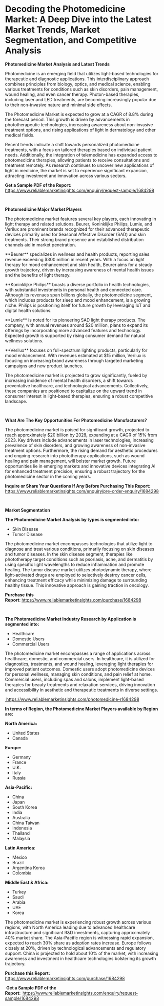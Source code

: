 <p><h1>Decoding the Photomedicine Market: A Deep Dive into the Latest Market Trends, Market Segmentation, and Competitive Analysis</h1></p><p><strong>Photomedicine Market Analysis and Latest Trends</strong></p>
<p><p>Photomedicine is an emerging field that utilizes light-based technologies for therapeutic and diagnostic applications. This interdisciplinary approach combines principles from biology, optics, and medical science, enabling various treatments for conditions such as skin disorders, pain management, wound healing, and even cancer therapy. Photon-based therapies, including laser and LED treatments, are becoming increasingly popular due to their non-invasive nature and minimal side effects.</p><p>The Photomedicine Market is expected to grow at a CAGR of 8.8% during the forecast period. This growth is driven by advancements in phototherapeutic technologies, increasing awareness about non-invasive treatment options, and rising applications of light in dermatology and other medical fields. </p><p>Recent trends indicate a shift towards personalized photomedicine treatments, with a focus on tailored therapies based on individual patient needs. Additionally, the integration of telemedicine has expanded access to photomedicine therapies, allowing patients to receive consultations and treatment remotely. As research continues to uncover new applications of light in medicine, the market is set to experience significant expansion, attracting investment and innovation across various sectors.</p></p>
<p><strong>Get a Sample PDF of the Report:&nbsp;</strong> <a href="https://www.reliablemarketinsights.com/enquiry/request-sample/1684298?utm_campaign=3087&utm_medium=2&utm_source=Github&utm_content=ia&utm_term=13042025&utm_id=photomedicine">https://www.reliablemarketinsights.com/enquiry/request-sample/1684298</a></p>
<p>&nbsp;</p>
<p><strong>Photomedicine Major Market Players</strong></p>
<p><p>The photomedicine market features several key players, each innovating in light therapy and related solutions. Beurer, Koninklijke Philips, Lumie, and Verilux are prominent brands recognized for their advanced therapeutic devices primarily used for Seasonal Affective Disorder (SAD) and skin treatments. Their strong brand presence and established distribution channels aid in market penetration.</p><p>**Beurer** specializes in wellness and health products, reporting sales revenue exceeding $300 million in recent years. With a focus on light therapy for mood enhancement and skin health, Beurer aims for a steady growth trajectory, driven by increasing awareness of mental health issues and the benefits of light therapy.</p><p>**Koninklijke Philips** boasts a diverse portfolio in health technologies, with substantial investments in personal health and connected care. Although its revenues span billions globally, the photomedicine segment, which includes products for sleep and mood enhancement, is a growing niche. Philips is positioning itself for future growth by leveraging IoT and digital health solutions.</p><p>**Lumie** is noted for its pioneering SAD light therapy products. The company, with annual revenues around $20 million, plans to expand its offerings by incorporating more advanced features and technology. Expected growth is supported by rising consumer demand for natural wellness solutions.</p><p>**Verilux** focuses on full-spectrum lighting products, particularly for mood enhancement. With revenues estimated at $15 million, Verilux is focusing on increasing brand awareness through targeted marketing campaigns and new product launches.</p><p>The photomedicine market is projected to grow significantly, fueled by increasing incidence of mental health disorders, a shift towards preventative healthcare, and technological advancements. Collectively, these companies are positioned to capitalize on the upward trend in consumer interest in light-based therapies, ensuring a robust competitive landscape.</p></p>
<p>&nbsp;</p>
<p><strong>What Are The Key Opportunities For Photomedicine Manufacturers?</strong></p>
<p><p>The photomedicine market is poised for significant growth, projected to reach approximately $20 billion by 2028, expanding at a CAGR of 15% from 2023. Key drivers include advancements in laser technologies, increasing prevalence of skin disorders, and growing awareness of non-invasive treatment options. Furthermore, the rising demand for aesthetic procedures and ongoing research into phototherapy applications, such as wound healing and pain management, will bolster market growth. Future opportunities lie in emerging markets and innovative devices integrating AI for enhanced treatment precision, ensuring a robust trajectory for the photomedicine sector in the coming years.</p></p>
<p><strong>Inquire or Share Your Questions If Any Before Purchasing This Report:</strong> <a href="https://www.reliablemarketinsights.com/enquiry/pre-order-enquiry/1684298?utm_campaign=3087&utm_medium=2&utm_source=Github&utm_content=ia&utm_term=13042025&utm_id=photomedicine">https://www.reliablemarketinsights.com/enquiry/pre-order-enquiry/1684298</a></p>
<p>&nbsp;</p>
<p><strong>Market Segmentation</strong></p>
<p><strong>The Photomedicine Market Analysis by types is segmented into:</strong></p>
<p><ul><li>Skin Disease</li><li>Tumor Disease</li></ul></p>
<p><p>The photomedicine market encompasses technologies that utilize light to diagnose and treat various conditions, primarily focusing on skin diseases and tumor diseases. In the skin disease segment, therapies like phototherapy target conditions such as psoriasis, acne, and dermatitis by using specific light wavelengths to reduce inflammation and promote healing. The tumor disease market utilizes photodynamic therapy, where light-activated drugs are employed to selectively destroy cancer cells, enhancing treatment efficacy while minimizing damage to surrounding healthy tissue. This innovative approach is gaining traction in oncology.</p></p>
<p><strong>Purchase this Report:&nbsp;</strong><a href="https://www.reliablemarketinsights.com/purchase/1684298?utm_campaign=3087&utm_medium=2&utm_source=Github&utm_content=ia&utm_term=13042025&utm_id=photomedicine">https://www.reliablemarketinsights.com/purchase/1684298</a></p>
<p>&nbsp;</p>
<p><strong>The Photomedicine Market Industry Research by Application is segmented into:</strong></p>
<p><ul><li>Healthcare</li><li>Domestic Users</li><li>Commercial Users</li></ul></p>
<p><p>The photomedicine market encompasses a range of applications across healthcare, domestic, and commercial users. In healthcare, it is utilized for diagnostics, treatments, and wound healing, leveraging light therapies for improved patient outcomes. Domestic users adopt photomedicine devices for personal wellness, managing skin conditions, and pain relief at home. Commercial users, including spas and salons, implement light-based therapies for beauty treatments and relaxation services, driving innovation and accessibility in aesthetic and therapeutic treatments in diverse settings.</p></p>
<p><a href="https://www.reliablemarketinsights.com/photomedicine-r1684298?utm_campaign=3087&utm_medium=2&utm_source=Github&utm_content=ia&utm_term=13042025&utm_id=photomedicine">&nbsp;https://www.reliablemarketinsights.com/photomedicine-r1684298</a></p>
<p><strong>In terms of Region, the Photomedicine Market Players available by Region are:</strong></p>
<p>
    <p> <strong> North America: </strong>
        <ul>
            <li>United States</li>
            <li>Canada</li>
        </ul>
        </p> 
    <p> <strong> Europe: </strong>
        <ul>
            <li>Germany</li>
            <li>France</li>
            <li>U.K.</li>
            <li>Italy</li>
            <li>Russia</li>
        </ul>
        </p> 
    <p> <strong> Asia-Pacific: </strong>
        <ul>
            <li>China</li>
            <li>Japan</li>
            <li>South Korea</li>
            <li>India</li>
            <li>Australia</li>
            <li>China Taiwan</li>
            <li>Indonesia</li>
            <li>Thailand</li>
            <li>Malaysia</li>
        </ul>
        </p> 
    <p> <strong> Latin America: </strong>
        <ul>
            <li>Mexico</li>
            <li>Brazil</li>
            <li>Argentina Korea</li>
            <li>Colombia</li>
        </ul>
        </p> 
    <p> <strong> Middle East & Africa: </strong>
        <ul>
            <li>Turkey</li>
            <li>Saudi</li>
            <li>Arabia</li>
            <li>UAE</li>
            <li>Korea</li>
        </ul>
    </p>
    </p>
<p><p>The photomedicine market is experiencing robust growth across various regions, with North America leading due to advanced healthcare infrastructure and significant R&D investments, capturing approximately 40% market share. The Asia-Pacific region is witnessing rapid expansion, expected to reach 30% share as adoption rates increase. Europe follows closely at 20%, driven by technological advancements and regulatory support. China is projected to hold about 10% of the market, with increasing awareness and investment in healthcare technologies bolstering its growth trajectory.</p></p>
<p><strong>Purchase this Report: </strong><a href="https://www.reliablemarketinsights.com/purchase/1684298?utm_campaign=3087&utm_medium=2&utm_source=Github&utm_content=ia&utm_term=13042025&utm_id=photomedicine">https://www.reliablemarketinsights.com/purchase/1684298</a></p>
<p>&nbsp;<strong>Get a Sample PDF of the Report:&nbsp;&nbsp;</strong><a href="https://www.reliablemarketinsights.com/enquiry/request-sample/1684298?utm_campaign=3087&utm_medium=2&utm_source=Github&utm_content=ia&utm_term=13042025&utm_id=photomedicine">https://www.reliablemarketinsights.com/enquiry/request-sample/1684298</a></p>
<p><strong></strong></p>
<p><p></p><p></p><p></p></p>